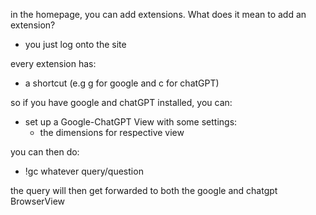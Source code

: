 in the homepage, you can add extensions. What does it mean to add an extension?

- you just log onto the site

every extension has:

- a shortcut (e.g g for google and c for chatGPT)

so if you have google and chatGPT installed, you can:

- set up a Google-ChatGPT View with some settings:
  - the dimensions for respective view

you can then do:

- !gc whatever query/question

the query will then get forwarded to both the google and chatgpt BrowserView
